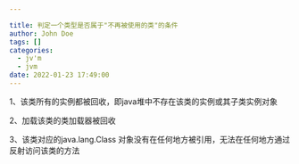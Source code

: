 ```yaml
---

title: 判定一个类型是否属于"不再被使用的类"的条件
author: John Doe
tags: []
categories:
  - jv'm
  - jvm
date: 2022-01-23 17:49:00
---
```

1、该类所有的实例都被回收，即java堆中不存在该类的实例或其子类实例对象

2、加载该类的类加载器被回收

3、该类对应的java.lang.Class 对象没有在任何地方被引用，无法在任何地方通过反射访问该类的方法